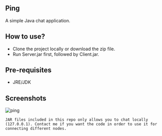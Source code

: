 ## Ping

A simple Java chat application.

How to use?
-----------

- Clone the project locally or download the zip file.
- Run Server.jar first, followed by Client.jar.

Pre-requisites
--------------

- JRE/JDK

Screenshots
-----------

![ping](https://cloud.githubusercontent.com/assets/12759088/18225672/9e55c87e-7215-11e6-89e7-311ffe135a9f.JPG)

<p><code>JAR files included in this repo only allows you to chat locally (127.0.0.1). Contact me if you want the code in order to use it for connecting different nodes.</code></p>
